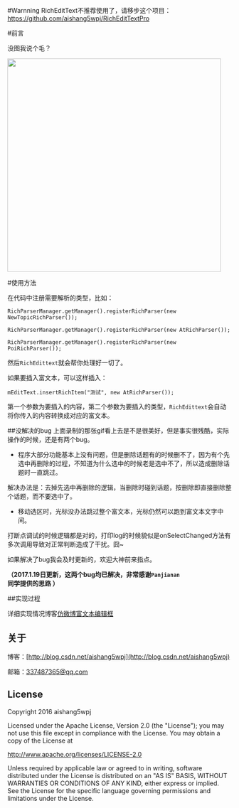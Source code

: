 #Warnning
RichEditText不推荐使用了，请移步这个项目：https://github.com/aishang5wpj/RichEditTextPro

#前言

没图我说个毛？

<img src='screenshot/screenshot.gif' height='480px'/>

#使用方法

在代码中注册需要解析的类型，比如：

```
RichParserManager.getManager().registerRichParser(new NewTopicRichParser());

RichParserManager.getManager().registerRichParser(new AtRichParser());

RichParserManager.getManager().registerRichParser(new PoiRichParser());      
```

然后`RichEdittext`就会帮你处理好一切了。

如果要插入富文本，可以这样插入：

```
mEditText.insertRichItem("测试", new AtRichParser());
```

第一个参数为要插入的内容，第二个参数为要插入的类型，`RichEdittext`会自动将你传入的内容转换成对应的富文本。

##没解决的bug
上面录制的那张gif看上去是不是很美好，但是事实很残酷，实际操作的时候，还是有两个bug。
- 程序大部分功能基本上没有问题，但是删除话题有的时候删不了，因为有个先选中再删除的过程，不知道为什么选中的时候老是选中不了，所以造成删除话题时一直跳过。

解决办法是：去掉先选中再删除的逻辑，当删除时碰到话题，按删除即直接删除整个话题，而不要选中了。

- 移动选区时，光标没办法跳过整个富文本，光标仍然可以跑到富文本文字中间。

打断点调试的时候逻辑都是对的，打印log的时候貌似是onSelectChanged方法有多次调用导致对正常判断造成了干扰。囧~

如果解决了bug我会及时更新的，欢迎大神前来指点。

<b>（2017.1.19日更新，这两个bug均已解决，非常感谢`Panjianan `同学提供的思路 ）
</b>

##实现过程

详细实现情况博客[仿微博富文本编辑框](http://blog.csdn.net/aishang5wpj/article/details/53065915)


关于
--

博客：[http://blog.csdn.net/aishang5wpj](http://blog.csdn.net/aishang5wpj)

邮箱：337487365@qq.com

License
--
Copyright 2016 aishang5wpj

Licensed under the Apache License, Version 2.0 (the "License"); you may not use this file except in compliance with the License. You may obtain a copy of the License at

http://www.apache.org/licenses/LICENSE-2.0

Unless required by applicable law or agreed to in writing, software distributed under the License is distributed on an "AS IS" BASIS, WITHOUT WARRANTIES OR CONDITIONS OF ANY KIND, either express or implied. See the License for the specific language governing permissions and limitations under the License.

